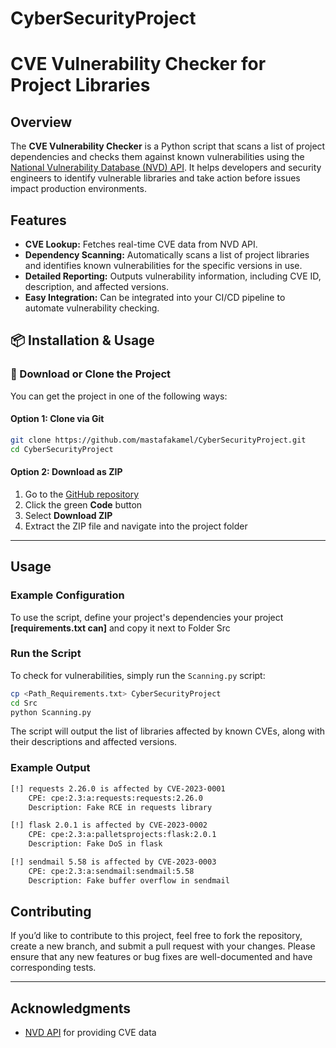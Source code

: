 # CyberSecurityProject

# CVE Vulnerability Checker for Project Libraries

## Overview

The **CVE Vulnerability Checker** is a Python script that scans a list of project dependencies and checks them against known vulnerabilities using the [National Vulnerability Database (NVD) API](https://nvd.nist.gov/). It helps developers and security engineers to identify vulnerable libraries and take action before issues impact production environments.

## Features

- **CVE Lookup:** Fetches real-time CVE data from NVD API.
- **Dependency Scanning:** Automatically scans a list of project libraries and identifies known vulnerabilities for the specific versions in use.
- **Detailed Reporting:** Outputs vulnerability information, including CVE ID, description, and affected versions.
- **Easy Integration:** Can be integrated into your CI/CD pipeline to automate vulnerability checking.


## 📦 Installation & Usage

### 🔽 Download or Clone the Project

You can get the project in one of the following ways:

#### Option 1: Clone via Git

```bash
git clone https://github.com/mastafakamel/CyberSecurityProject.git
cd CyberSecurityProject
```

#### Option 2: Download as ZIP

1. Go to the [GitHub repository](https://github.com/mastafakamel/CyberSecurityProject.git)
2. Click the green **Code** button
3. Select **Download ZIP**
4. Extract the ZIP file and navigate into the project folder

---

## Usage

### Example Configuration

To use the script, define your project's dependencies your project **[requirements.txt can]** and copy it next to  Folder Src

### Run the Script

To check for vulnerabilities, simply run the `Scanning.py` script:

```bash
cp <Path_Requirements.txt> CyberSecurityProject
cd Src
python Scanning.py
```

The script will output the list of libraries affected by known CVEs, along with their descriptions and affected versions.

### Example Output

```bash
[!] requests 2.26.0 is affected by CVE-2023-0001
    CPE: cpe:2.3:a:requests:requests:2.26.0
    Description: Fake RCE in requests library

[!] flask 2.0.1 is affected by CVE-2023-0002
    CPE: cpe:2.3:a:palletsprojects:flask:2.0.1
    Description: Fake DoS in flask

[!] sendmail 5.58 is affected by CVE-2023-0003
    CPE: cpe:2.3:a:sendmail:sendmail:5.58
    Description: Fake buffer overflow in sendmail
```
## Contributing

If you’d like to contribute to this project, feel free to fork the repository, create a new branch, and submit a pull request with your changes. Please ensure that any new features or bug fixes are well-documented and have corresponding tests.

---

## Acknowledgments

- [NVD API](https://nvd.nist.gov/) for providing CVE data
